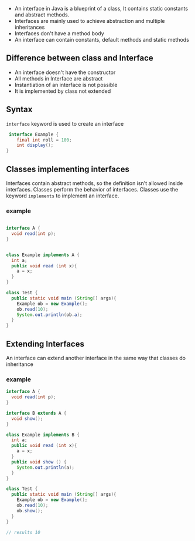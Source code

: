 - An interface in Java is a blueprint of a class, It contains static constants and abstract methods.
- Interfaces are mainly used to achieve abstraction and multiple inheritances
- Interfaces don't have a method body
- An interface can contain constants, default methods and static methods

## Difference between class and Interface

- An interface doesn't have the constructor
- All methods in Interface are abstract
- Instantiation of an interface is not possible
- It is implemented by class not extended

## Syntax

`interface` keyword is used to create an interface

```java
 interface Example {
	final int roll = 100;
	int display();
}
```

## Classes implementing interfaces

Interfaces contain abstract methods, so the definition isn't allowed inside interfaces. Classes perform the behavior of interfaces. Classes use the keyword `implements` to implement an interface.

### example

```java

interface A {
  void read(int p);
}


class Example implements A {
  int a;
  public void read (int x){
    a = x;
  }
}

class Test {
  public static void main (String[] args){
    Example ob = new Example();
    ob.read(10);
    System.out.println(ob.a);
  }
}
```

## Extending Interfaces

An interface can extend another interface in the same way that classes do inheritance

### example

```java
interface A {
  void read(int p);
}

interface B extends A {
  void show();
}

class Example implements B {
  int a;
  public void read (int x){
    a = x;
  }
  public void show () {
    System.out.println(a);
  }
}

class Test {
  public static void main (String[] args){
    Example ob = new Example();
    ob.read(10);
    ob.show();
  }
}

// results 10
```
